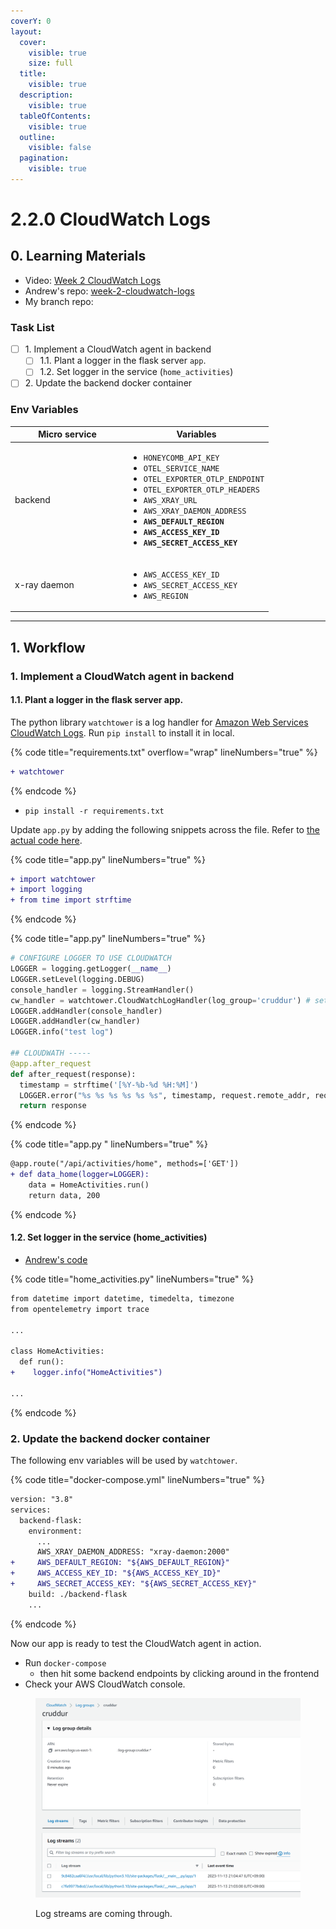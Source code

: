 ```yaml
---
coverY: 0
layout:
  cover:
    visible: true
    size: full
  title:
    visible: true
  description:
    visible: true
  tableOfContents:
    visible: true
  outline:
    visible: false
  pagination:
    visible: true
---
```


# 2.2.0 CloudWatch Logs

## **0. Learning Materials**

* Video: [Week 2 CloudWatch Logs](https://www.youtube.com/watch?v=ipdFizZjOF4\&list=PLBfufR7vyJJ7k25byhRXJldB5AiwgNnWv\&index=31\&ab\_channel=ExamPro)
* Andrew's repo: [week-2-cloudwatch-logs](https://github.com/omenking/aws-bootcamp-cruddur-2023/tree/week-2-cloudwatch-logs)
* My branch repo:&#x20;

### Task List

* [ ] 1\. Implement a CloudWatch agent in backend
  * [ ] 1.1. Plant a logger in the flask server `app`.
  * [ ] 1.2. Set logger in the service (`home_activities`)
* [ ] 2\. Update the backend docker container

### Env Variables

<table><thead><tr><th width="168">Micro service</th><th>Variables</th></tr></thead><tbody><tr><td>backend</td><td><ul><li><code>HONEYCOMB_API_KEY</code></li><li><code>OTEL_SERVICE_NAME</code></li><li><code>OTEL_EXPORTER_OTLP_ENDPOINT</code></li><li><code>OTEL_EXPORTER_OTLP_HEADERS</code></li><li><code>AWS_XRAY_URL</code></li><li><code>AWS_XRAY_DAEMON_ADDRESS</code></li><li><strong><code>AWS_DEFAULT_REGION</code></strong></li><li><strong><code>AWS_ACCESS_KEY_ID</code></strong></li><li><strong><code>AWS_SECRET_ACCESS_KEY</code></strong></li></ul></td></tr><tr><td>x-ray daemon</td><td><ul><li><code>AWS_ACCESS_KEY_ID</code></li><li><code>AWS_SECRET_ACCESS_KEY</code></li><li><code>AWS_REGION</code></li></ul></td></tr></tbody></table>

***

## 1. Workflow

### 1. Implement a CloudWatch agent in backend

#### 1.1. Plant a logger in the flask server app.

The python library `watchtower` is a log handler for [Amazon Web Services CloudWatch Logs](https://aws.amazon.com/blogs/aws/cloudwatch-log-service/). Run `pip install` to install it in local.&#x20;

{% code title="requirements.txt" overflow="wrap" lineNumbers="true" %}
```diff
+ watchtower
```
{% endcode %}

* `pip install -r requirements.txt`

Update `app.py` by adding the following snippets across the file. Refer to [the actual code here](https://github.com/mariachiinajar/aws-bootcamp-cruddur-2023-again/blob/02-02-cloudwatch-logs/backend-flask/app.py).&#x20;

{% code title="app.py" lineNumbers="true" %}
```diff
+ import watchtower
+ import logging
+ from time import strftime
```
{% endcode %}

{% code title="app.py" lineNumbers="true" %}
```python
# CONFIGURE LOGGER TO USE CLOUDWATCH
LOGGER = logging.getLogger(__name__)
LOGGER.setLevel(logging.DEBUG)
console_handler = logging.StreamHandler()
cw_handler = watchtower.CloudWatchLogHandler(log_group='cruddur') # set a log group within AWS CloudWatch. The log group will be called "cruddur"
LOGGER.addHandler(console_handler)
LOGGER.addHandler(cw_handler)
LOGGER.info("test log")

## CLOUDWATH -----
@app.after_request
def after_request(response):
  timestamp = strftime('[%Y-%b-%d %H:%M]')
  LOGGER.error("%s %s %s %s %s %s", timestamp, request.remote_addr, request.method, request.scheme, request.full_path, response.status)
  return response
```
{% endcode %}

{% code title="app.py " lineNumbers="true" %}
```diff
@app.route("/api/activities/home", methods=['GET'])
+ def data_home(logger=LOGGER):
    data = HomeActivities.run()
    return data, 200
```
{% endcode %}

#### 1.2. Set logger in the service (home\_activities)

* [Andrew's code](https://github.com/omenking/aws-bootcamp-cruddur-2023/compare/main...week-2-cloudwatch-logs)

{% code title="home_activities.py" lineNumbers="true" %}
```diff
from datetime import datetime, timedelta, timezone
from opentelemetry import trace

...

class HomeActivities:
  def run():
+    logger.info("HomeActivities")

...
```
{% endcode %}



### 2. Update the backend docker container

The following env variables will be used by `watchtower`.

{% code title="docker-compose.yml" lineNumbers="true" %}
```diff
version: "3.8"
services:
  backend-flask:
    environment:
      ...
      AWS_XRAY_DAEMON_ADDRESS: "xray-daemon:2000"
+     AWS_DEFAULT_REGION: "${AWS_DEFAULT_REGION}"
+     AWS_ACCESS_KEY_ID: "${AWS_ACCESS_KEY_ID}"
+     AWS_SECRET_ACCESS_KEY: "${AWS_SECRET_ACCESS_KEY}"
    build: ./backend-flask
    ...
```
{% endcode %}

Now our app is ready to test the CloudWatch agent in action.&#x20;

* Run `docker-compose`&#x20;
  * then hit some backend endpoints by clicking around in the frontend
* Check your AWS CloudWatch console.

<div data-full-width="true">

<figure><img src="../../.gitbook/assets/image (52).png" alt=""><figcaption><p>Log streams are coming through. </p></figcaption></figure>

</div>
